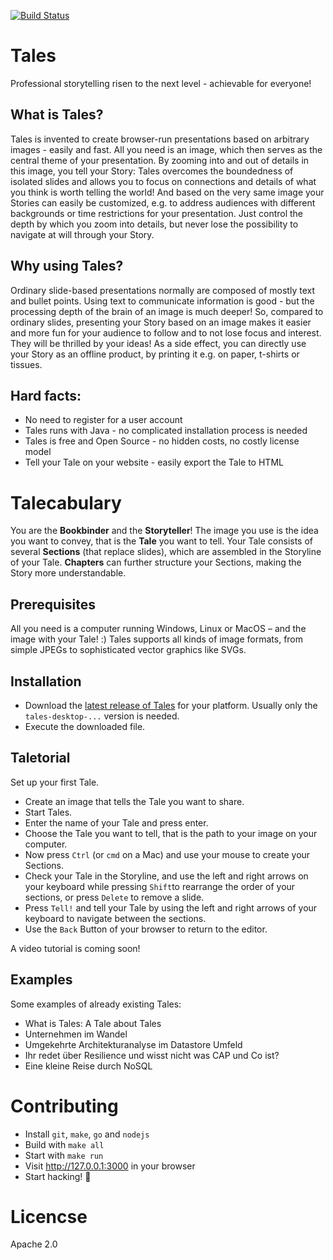 [![Build Status](https://github.com/synyx/tales/workflows/Tales%20CI/badge.svg)](https://github.com/synyx/tales/actions?query=workflow%3A%22Tales+CI%22)

# Tales

Professional storytelling risen to the next level - achievable for everyone!


## What is Tales?

Tales is invented to create browser-run presentations based on arbitrary images - easily and fast. All you need is an
image, which then serves as the central theme of your presentation. By zooming into and out of details in this image,
you tell your Story: Tales overcomes the boundedness of isolated slides and allows you to focus on connections and
details of what you think is worth telling the world! And based on the very same image your Stories can easily be
customized, e.g. to address audiences with different backgrounds or time restrictions for your presentation. Just
control the depth by which you zoom into details, but never lose the possibility to navigate at will through your Story.


## Why using Tales?

Ordinary slide-based presentations normally are composed of mostly text and bullet points. Using text to communicate
information is good - but the processing depth of the brain of an image is much deeper! So, compared to ordinary slides,
presenting your Story based on an image makes it easier and more fun for your audience to follow and to not lose
focus and interest. They will be thrilled by your ideas!
As a side effect, you can directly use your Story as an offline product, by printing it e.g. on paper, t-shirts
or tissues.


## Hard facts:

- No need to register for a user account
- Tales runs with Java - no complicated installation process is needed
- Tales is free and Open Source - no hidden costs, no costly license model
- Tell your Tale on your website - easily export the Tale to HTML


# Talecabulary

You are the **Bookbinder** and the **Storyteller**! The image you use is the idea you want to convey, that is the
**Tale** you want to tell. Your Tale consists of several **Sections** (that replace slides), which are assembled in the
Storyline of your Tale. **Chapters** can further structure your Sections, making the Story more understandable.


## Prerequisites

All you need is a computer running Windows, Linux or MacOS – and the image with your Tale! :) 
Tales supports all kinds of image formats, from simple JPEGs to sophisticated vector graphics like SVGs.


## Installation

- Download the [latest release of Tales] for your platform. 
  Usually only the `tales-desktop-...` version is needed.
- Execute the downloaded file.


## Taletorial

Set up your first Tale.

- Create an image that tells the Tale you want to share.
- Start Tales.
- Enter the name of your Tale and press enter.
- Choose the Tale you want to tell, that is the path to your image on your computer.
- Now press `Ctrl` (or `cmd` on a Mac) and use your mouse to create your Sections.
- Check your Tale in the Storyline, and use the left and right arrows on your keyboard while pressing `Shift`to
  rearrange the order of your sections, or press `Delete` to remove a slide.
- Press `Tell!` and tell your Tale by using the left and right arrows of your keyboard to navigate between the sections.
- Use the `Back` Button of your browser to return to the editor.

A video tutorial is coming soon!


## Examples

Some examples of already existing Tales:
- What is Tales: A Tale about Tales
- Unternehmen im Wandel
- Umgekehrte Architekturanalyse im Datastore Umfeld
- Ihr redet über Resilience und wisst nicht was CAP und Co ist?
- Eine kleine Reise durch NoSQL


# Contributing

- Install `git`, `make`, `go` and `nodejs`
- Build with `make all`
- Start with `make run`
- Visit http://127.0.0.1:3000 in your browser
- Start hacking! 🙂


# Licencse

Apache 2.0

[latest release of Tales]: https://github.com/synyx/tales/releases/latest

